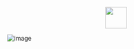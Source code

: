 <p align="center">
  <img src="https://github.com/atraxsrc/pop-tokyonight/assets/92285717/80e6c156-1abd-44e8-a256-051efc2d01c6" width="50" height="50">
</p>




![image](https://github.com/atraxsrc/pop-tokyonight/assets/92285717/dc919724-02cf-4cfd-859d-ce6e29605c6a)
